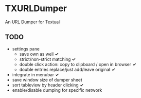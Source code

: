 TXURLDumper
===========

An URL Dumper for Textual


TODO
----

- settings pane
  - save own as well **✓**
  - strict/non-strict matching **✓**
  - double click action: copy to clipboard / open in browser **✓**
  - double entries replace/just add/leave original **✓**
- integrate in menubar **✓**
- save window size of dumper sheet
- sort tableview by header clicking **✓**
- enable/disable dumping for specific network
